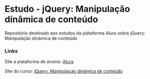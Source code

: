 # Estudo -  jQuery: Manipulação dinâmica de conteúdo
Repositório destinado aos estudos da plataforma Alura sobre  jQuery: Manipulação dinâmica de conteúdo

### Links
Site a plataforma de ensino: [Alura](https://www.alura.com.br/)

Site do curso: [ jQuery: Manipulação dinâmica de conteúdo](https://cursos.alura.com.br/course/jquery-manipulacao-dinamica-de-conteudo)
